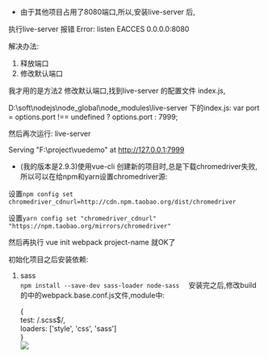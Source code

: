 

- 由于其他项目占用了8080端口,所以,安装live-server 后, 

执行live-server 报错 Error: listen EACCES 0.0.0.0:8080

解决办法:
1. 释放端口
2. 修改默认端口

我才用的是方法2 修改默认端口,找到live-server 的配置文件 index.js,

D:\soft\nodejs\node_global\node_modules\live-server 下的index.js: var port = options.port !== undefined ? options.port : 7999;

然后再次运行: live-server

Serving "F:\project\vuedemo" at http://127.0.0.1:7999






- (我的版本是2.9.3)使用vue-cli 创建新的项目时,总是下载chromedriver失败,所以可以在给npm和yarn设置chromedriver源:

设置`npm config set chromedriver_cdnurl=http://cdn.npm.taobao.org/dist/chromedriver`

设置`yarn config set "chromedriver_cdnurl" "https://npm.taobao.org/mirrors/chromedriver"`

然后再执行 vue init webpack project-name 就OK了

初始化项目之后安装依赖:
1. sass  
`npm install --save-dev sass-loader node-sass  `
安装完之后,修改build的中的webpack.base.conf.js文件,module中:   

    {  
    	test: /\.scss$/,  
    	loaders: ['style', 'css', 'sass']  
    }   
![](https://i.imgur.com/p9koyDN.png)

